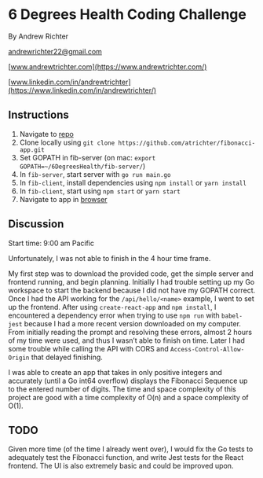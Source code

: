 # 6 Degrees Health Coding Challenge

By Andrew Richter

[andrewrichter22@gmail.com](mailto:andrewrichter22@gmail.com)

[www.andrewtrichter.com](https://www.andrewtrichter.com/)

[www.linkedin.com/in/andrewtrichter](https://www.linkedin.com/in/andrewtrichter/)

## Instructions

1. Navigate to [repo](https://github.com/atrichter/fibonacci-app)
2. Clone locally using
   `git clone https://github.com/atrichter/fibonacci-app.git`
3. Set GOPATH in fib-server (on mac: `export GOPATH=~/6DegreesHealth/fib-server/`)
4. In `fib-server`, start server with `go run main.go`
5. In `fib-client`, install dependencies using `npm install` or `yarn install`
6. In `fib-client`, start using `npm start` or `yarn start`
7. Navigate to app in [browser](http://localhost:3000)


## Discussion

Start time: 9:00 am Pacific

Unfortunately, I was not able to finish in the 4 hour time frame.

My first step was to download the provided code, get the simple server and frontend running, and begin planning. Initially I had trouble setting up my Go workspace to start the backend because I did not have my GOPATH correct. Once I had the API working for the `/api/hello/<name>` example, I went to set up the frontend. After using `create-react-app` and `npm install`, I encountered a dependency error when trying to use `npm run` with `babel-jest` because I had a more recent version downloaded on my computer. From initially reading the prompt and resolving these errors, almost 2 hours of my time were used, and thus I wasn’t able to finish on time. Later I had some trouble while calling the API with CORS and `Access-Control-Allow-Origin` that delayed finishing.

I was able to create an app that takes in only positive integers and accurately (until a Go int64 overflow) displays the Fibonacci Sequence up to the entered number of digits. The time and space complexity of this project are good with a time complexity of O(n) and a space complexity of O(1).


## TODO

Given more time (of the time I already went over), I would fix the Go tests to adequately test the Fibonacci function, and write Jest tests for the React frontend. The UI is also extremely basic and could be improved upon.
